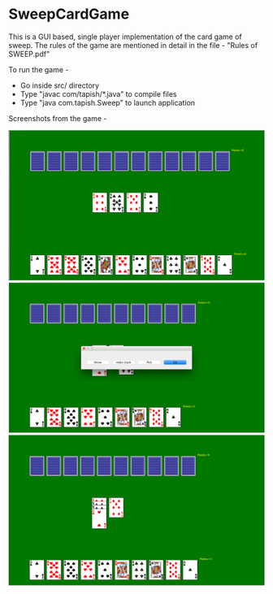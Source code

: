 # SweepCardGame
This is a GUI based, single player implementation of the card game of sweep. The rules of the game are mentioned in detail in the file - "Rules of SWEEP.pdf"

To run the game - 

- Go inside src/ directory
- Type "javac com/tapish/*.java" to compile files
- Type "java com.tapish.Sweep" to launch application

Screenshots from the game - 

![img1](/images/img1.png?raw=true)
![img2](/images/img2.png?raw=true)
![img3](/images/img3.png?raw=true)
